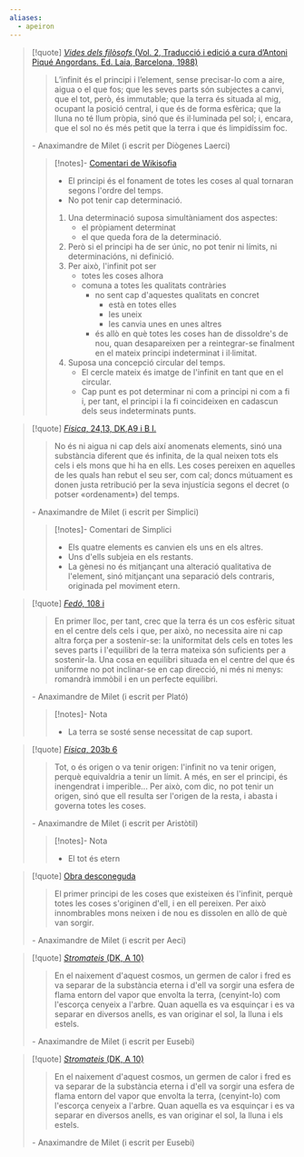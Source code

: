 ```yaml
---
aliases:
  - apeiron
---
```


> [!quote] [_Vides dels filòsofs_ (Vol. 2, Traducció i edició a cura d’Antoni Piqué Angordans. Ed. Laia, Barcelona, 1988)](https://www.wikisofia.cat/wiki/Recurs:Cites_d%27Anaximandre#)
>> L’infinit és el principi i l’element, sense precisar-lo com a aire, aigua o el que fos; que les seves parts són subjectes a canvi, que el tot, però, és immutable; que la terra és situada al mig, ocupant la posició central, i que és de forma esfèrica; que la lluna no té llum pròpia, sinó que és il·luminada pel sol; i, encara, que el sol no és més petit que la terra i que és limpidíssim foc.
>
> \- Anaximandre de Milet (i escrit per Diògenes Laerci)
>> [!notes]- [Comentari de Wikisofia](https://www.wikisofia.cat/wiki/%C3%80peiron)
>> - El principi és el fonament de totes les coses al qual tornaran segons l'ordre del temps.
>> - No pot tenir cap determinació.
>> 	1. Una determinació suposa simultàniament dos aspectes:
>> 		- el pròpiament determinat
>> 		- el que queda fora de la determinació.
>> 	2. Però si el principi ha de ser únic, no pot tenir ni límits, ni determinacións, ni definició.
>> 	3. Per això, l'infinit pot ser
>> 		- totes les coses alhora
>> 		- comuna a totes les qualitats contràries
>> 			- no sent cap d'aquestes qualitats en concret
>> 				- està en totes elles
>> 				- les uneix
>> 				- les canvia unes en unes altres
>> 			- és allò en què totes les coses han de dissoldre's de nou, quan desapareixen per a reintegrar-se finalment en el mateix principi indeterminat i il·limitat.
>> 	4. Suposa una concepció circular del temps.
>> 		- El cercle mateix és imatge de l'infinit en tant que en el circular.
>> 		- Cap punt es pot determinar ni com a principi ni com a fi i, per tant, el principi i la fi coincideixen en cadascun dels seus indeterminats punts.

> [!quote] [_Física_, 24,13, DK,A9 i B I.](https://www.wikisofia.cat/wiki/Recurs:Cites_d%27Anaximandre#)
>> No és ni aigua ni cap dels així anomenats elements, sinó una substància diferent que és infinita, de la qual neixen tots els cels i els mons que hi ha en ells. Les coses pereixen en aquelles de les quals han rebut el seu ser, com cal; doncs mútuament es donen justa retribució per la seva injustícia segons el decret (o potser «ordenament») del temps.
>
> \- Anaximandre de Milet (i escrit per Simplici)
>> [!notes]- Comentari de Simplici
>> - Els quatre elements es canvien els uns en els altres.
>> 	- Uns d'ells subjeia en els restants.
>> - La gènesi no és mitjançant una alteració qualitativa de l'element, sinó mitjançant una separació dels contraris, originada pel moviment etern.

> [!quote] [_Fedó,_ 108 i](https://www.wikisofia.cat/wiki/Recurs:Cites_d%27Anaximandre#)
>> En primer lloc, per tant, crec que la terra és un cos esfèric situat en el centre dels cels i que, per això, no necessita aire ni cap altra força per a sostenir-se: la uniformitat dels cels en totes les seves parts i l'equilibri de la terra mateixa són suficients per a sostenir-la. Una cosa en equilibri situada en el centre del que és uniforme no pot inclinar-se en cap direcció, ni més ni menys: romandrà immòbil i en un perfecte equilibri.
>
> \- Anaximandre de Milet (i escrit per Plató)
>> [!notes]- Nota
>> - La terra se sosté sense necessitat de cap suport.

> [!quote] [_Física_, 203b 6](https://www.wikisofia.cat/wiki/Recurs:Cites_d%27Anaximandre#)
>> Tot, o és origen o va tenir origen: l'infinit no va tenir origen, perquè equivaldria a tenir un límit. A més, en ser el principi, és inengendrat i imperible... Per això, com dic, no pot tenir un origen, sinó que ell resulta ser l'origen de la resta, i abasta i governa totes les coses.
>
> \- Anaximandre de Milet (i escrit per Aristòtil)
>> [!notes]- Nota
>> - El tot és etern

> [!quote] [Obra desconeguda](https://www.wikisofia.cat/wiki/Recurs:Cites_d%27Anaximandre#)
>> El primer principi de les coses que existeixen és l'infinit, perquè totes les coses s'originen d'ell, i en ell pereixen. Per això innombrables mons neixen i de nou es dissolen en allò de què van sorgir.
>
> \- Anaximandre de Milet (i escrit per Aeci)

> [!quote] [_Stromateis_ (DK, A 10)](https://www.wikisofia.cat/wiki/Recurs:Cites_d%27Anaximandre#)
>> En el naixement d'aquest cosmos, un germen de calor i fred es va separar de la substància eterna i d'ell va sorgir una esfera de flama entorn del vapor que envolta la terra, (cenyint-lo) com l'escorça cenyeix a l'arbre. Quan aquella es va esquinçar i es va separar en diversos anells, es van originar el sol, la lluna i els estels.
>
> \- Anaximandre de Milet (i escrit per Eusebi)

> [!quote] [_Stromateis_ (DK, A 10)](https://www.wikisofia.cat/wiki/Recurs:Cites_d%27Anaximandre#)
>> En el naixement d'aquest cosmos, un germen de calor i fred es va separar de la substància eterna i d'ell va sorgir una esfera de flama entorn del vapor que envolta la terra, (cenyint-lo) com l'escorça cenyeix a l'arbre. Quan aquella es va esquinçar i es va separar en diversos anells, es van originar el sol, la lluna i els estels.
>
> \- Anaximandre de Milet (i escrit per Eusebi)
